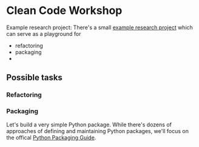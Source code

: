 # Clean Code Workshop

Example research project: There's a small [example research project](example_project/README.md) which can serve as a playground for

- refactoring
- packaging
- 

## Possible tasks

### Refactoring

### Packaging

Let's build a very simple Python package. 
While there's dozens of approaches of defining and maintaining Python packages, we'll focus on the offical [Python Packaging Guide](https://packaging.python.org/).